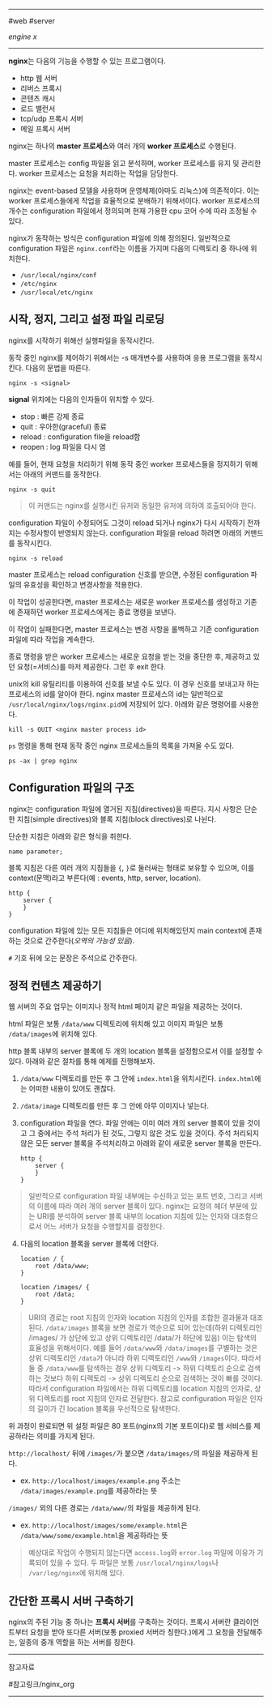 
---

#web #server

*engine x*

---

**nginx**는 다음의 기능을 수행할 수 있는 프로그램이다.

- http 웹 서버
- 리버스 프록시
- 콘텐츠 캐시
- 로드 밸런서
- tcp/udp 프록시 서버
- 메일 프록시 서버

nginx는 하나의 **master 프로세스**와 여러 개의 **worker 프로세스**로 수행된다.

master 프로세스는 config 파일을 읽고 분석하며, worker 프로세스를 유지 및 관리한다.
worker 프로세스는 요청을 처리하는 작업을 담당한다.

nginx는 event-based 모델을 사용하며 운영체제(아마도 리눅스)에 의존적이다. 이는 worker 프로세스들에게 작업을 효율적으로 분배하기 위해서이다. worker 프로세스의 개수는 configuration 파일에서 정의되며 현재 가용한 cpu 코어 수에 따라 조정될 수 있다.

nginx가 동작하는 방식은 configuration 파일에 의해 정의된다. 일반적으로 configuration 파일은 `nginx.conf`라는 이름을 가지며 다음의 디렉토리 중 하나에 위치한다.

- `/usr/local/nginx/conf`
- `/etc/nginx`
- `/usr/local/etc/nginx`

## 시작, 정지, 그리고 설정 파일 리로딩

nginx를 시작하기 위해선 실행파일을 동작시킨다.

동작 중인 nginx를 제어하기 위해서는 -s 매개변수를 사용하여 응용 프로그램을 동작시킨다.
다음의 문법을 따른다.

`nginx -s <signal>`

**signal** 위치에는 다음의 인자들이 위치할 수 있다.

- stop : 빠른 강제 종료
- quit : 우아한(graceful) 종료
- reload : configuration file을 reload함
- reopen : log 파일을 다시 염

예를 들어, 현재 요청을 처리하기 위해 동작 중인 worker 프로세스들을 정지하기 위해서는 아래의 커맨드를 동작한다.

`nginx -s quit`

> 이 커맨드는 nginx를 실행시킨 유저와 동일한 유저에 의하여 호출되어야 한다.

configuration 파일이 수정되어도 그것이 reload 되거나 nginx가 다시 시작하기 전까지는 수정사항이 반영되지 않는다. configuration 파일을 reload 하려면 아래의 커맨드를 동작시킨다.

`nginx -s reload`

master 프로세스는 reload configuration 신호를 받으면, 수정된 configuration 파일의 유효성을 확인하고 변경사항을 적용한다.

이 작업이 성공한다면, master 프로세스는 새로운 worker 프로세스를 생성하고 기존에 존재하던 worker 프로세스에게는 종료 명령을 보낸다.

이 작업이 실패한다면, master 프로세스는 변경 사항을 롤백하고 기존 configuration 파일에 따라 작업을 계속한다.

종료 명령을 받은 worker 프로세스는 새로운 요청을 받는 것을 중단한 후, 제공하고 있던 요청(=서비스)를 마저 제공한다. 그런 후 exit 한다.

unix의 kill 유틸리티를 이용하여 신호를 보낼 수도 있다. 이 경우 신호를 보내고자 하는 프로세스의 id를 알아야 한다. nginx master 프로세스의 id는 일반적으로 `/usr/local/nginx/logs/nginx.pid`에 저장되어 있다.
아래와 같은 명령어를 사용한다.

`kill -s QUIT <nginx master process id>`

`ps` 명령을 통해 현재 동작 중인 nginx 프로세스들의 목록을 가져올 수도 있다.

`ps -ax | grep nginx`

## Configuration 파일의 구조

nginx는 configuration 파일에 열거된 지침(directives)을 따른다. 지시 사항은 단순한 지침(simple directives)와 블록 지침(block directives)로 나뉜다.

단순한 지침은 아래와 같은 형식을 취한다.

`name parameter;`

블록 지침은 다른 여러 개의 지침들을 `{`, `}`로 둘러싸는 형태로 보유할 수 있으며, 이를 context(문맥)라고 부른다(예 : events, http, server, location).

```
http {
	server {
	}
}
```

configuration 파일에 있는 모든 지침들은 어디에 위치해있던지 main context에 존재하는 것으로 간주한다(*오역의 가능성 있음*).

`#` 기호 뒤에 오는 문장은 주석으로 간주한다.

## 정적 컨텐츠 제공하기

웹 서버의 주요 업무는 이미지나 정적 html 페이지 같은 파일을 제공하는 것이다.

html 파일은 보통 `/data/www` 디렉토리에 위치해 있고
이미지 파일은 보통 `/data/images`에 위치해 있다.

http 블록 내부의 server 블록에 두 개의 location 블록을 설정함으로서 이를 설정할 수 있다.
아래와 같은 절차를 통해 예제를 진행해보자.

1. `/data/www` 디렉토리를 만든 후 그 안에 `index.html`을 위치시킨다. `index.html`에는 어떠한 내용이 있어도 괜찮다.
2. `/data/image` 디렉토리를 만든 후 그 안에 아무 이미지나 넣는다.
3. configuration 파일을 연다. 파일 안에는 이미 여러 개의 server 블록이 있을 것이고 그 중에서는 주석 처리가 된 것도, 그렇지 않은 것도 있을 것이다. 주석 처리되지 않은 모든 server 블록을 주석처리하고 아래와 같이 새로운 server 블록을 만든다.

	```
	http {
		server {
		}
	}
	```

> 일반적으로 configuration 파일 내부에는 수신하고 있는 포트 번호, 그리고 서버의 이름에 따라 여러 개의 server 블록이 있다. nginx는 요청의 헤더 부분에 있는 URI를 분석하여 server 블록 내부의 location 지침에 있는 인자와 대조함으로서 어느 서버가 요청을 수행할지를 결정한다.

4. 다음의 location 블록을 server 블록에 더한다.

	```
	location / {
		root /data/www;
	}
	```

	```
	location /images/ {
		root /data;
	}
	```

> URI의 경로는 root 지침의 인자와 location 지침의 인자를 조합한 결과물과 대조된다. `/data/images` 블록을 보면 경로가 역순으로 되어 있는데(하위 디렉토리인 /images/ 가 상단에 있고 상위 디렉토리인 /data/가 하단에 있음) 이는 탐색의 효율성을 위해서이다.
> 예를 들어 `/data/www`와 `/data/images`를 구별하는 것은 상위 디렉토리인 `/data`가 아니라 하위 디렉토리인 `/www`와 `/images`이다. 따라서 둘 중 `/data/www`를 탐색하는 경우 상위 디렉토리 -> 하위 디렉토리 순으로 검색하는 것보다 하위 디렉토리 -> 상위 디렉토리 순으로 검색하는 것이 빠를 것이다.
> 따라서 configuration 파일에서는 하위 디렉토리를 location 지침의 인자로, 상위 디렉토리를 root 지침의 인자로 전달한다.
> 참고로 configuration 파일은 인자의 길이가 긴 location 블록을 우선적으로 탐색한다.

위 과정이 완료되면 위 설정 파일은 80 포트(nginx의 기본 포트이다)로 웹 서비스를 제공하라는 의미를 가지게 된다.

`http://localhost/` 뒤에 `/images/`가 붙으면 `/data/images/`의 파일을 제공하게 된다.
- ex. `http://localhost/images/example.png` 주소는 `/data/images/example.png`를 제공하라는 뜻

`/images/` 외의 다른 경로는 `/data/www/`의 파일을 제공하게 된다.
- ex. `http://localhost/images/some/example.html`은 `/data/www/some/example.html`을 제공하라는 뜻

> 예상대로 작업이 수행되지 않는다면 `access.log`와 `error.log` 파일에 이유가 기록되어 있을 수 있다. 두 파일은 보통 `/usr/local/nginx/logs`나 `/var/log/nginx`에 위치해 있다.


## 간단한 프록시 서버 구축하기

nginx의 주된 기능 중 하나는 **프록시 서버**를 구축하는 것이다. 프록시 서버란 클라이언트부터 요청을 받아 또다른 서버(보통 proxied 서버라 칭한다.)에게 그 요청을 전달해주는, 일종의 중개 역할을 하는 서버를 칭한다.

---

참고자료

#참고링크/nginx_org 

---